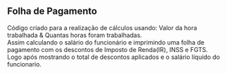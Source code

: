 ## Folha de Pagamento
Código criado para a realização de cálculos usando:
Valor da hora trabalhada & Quantas horas foram trabalhadas. <br />
Assim calculando o salário do funcionário e imprimindo uma folha de pagamento com os descontos de Imposto de Renda(IR), INSS e FGTS. <br />
Logo após mostrando o total de descontos aplicados e o salário líquido do funcionario.

